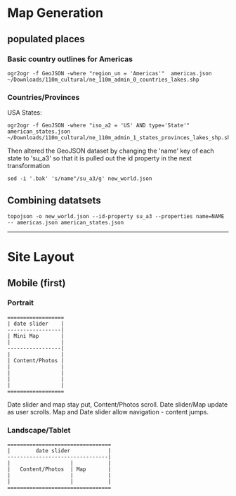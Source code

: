 # Map Generation

## populated places

### Basic country outlines for Americas
    
    ogr2ogr -f GeoJSON -where "region_un = 'Americas'"  americas.json ~/Downloads/110m_cultural/ne_110m_admin_0_countries_lakes.shp
    
### Countries/Provinces

USA States:
    
    ogr2ogr -f GeoJSON -where "iso_a2 = 'US' AND type='State'"  american_states.json ~/Downloads/110m_cultural/ne_110m_admin_1_states_provinces_lakes_shp.shp

Then altered the GeoJSON dataset by changing the 'name' key of each state to 'su_a3' so that it is pulled out the id property in the next transformation
    
    sed -i '.bak' 's/name"/su_a3/g' new_world.json
    
## Combining datatsets

    topojson -o new_world.json --id-property su_a3 --properties name=NAME -- americas.json american_states.json

---
# Site Layout

## Mobile (first)

### Portrait

    ==================
    | date slider    |
    -----------------|
    | Mini Map       |
    |                |
    -----------------| 
    |                |
    | Content/Photos |
    |                |
    |                |
    |                |
    |                |
    ==================

Date slider and map stay put, Content/Photos scroll. Date slider/Map update as user scrolls. Map and Date slider allow navigation - content jumps.

### Landscape/Tablet

    =================================
    |        date slider            |
    --------------------------------|
    |                   |           |
    |   Content/Photos  | Map       |
    |                   |           |
    |                   |           |
    =================================
   

